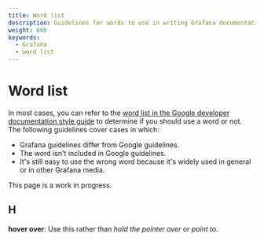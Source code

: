 ```yaml
---
title: Word list
description: Guidelines for words to use in writing Grafana documentation.
weight: 600
keywords:
  - Grafana
  - word list
---
```


# Word list

In most cases, you can refer to the [word list in the Google developer documentation style guide](https://developers.google.com/style/word-list) to determine if you should use a word or not. The following guidelines cover cases in which:

- Grafana guidelines differ from Google guidelines.
- The word isn't included in Google guidelines.
- It's still easy to use the wrong word because it's widely used in general or in other Grafana media.

This page is a work in progress.

<!--
## A
## B
## C
## D
## E
## F
## G -->

## H

**hover over**: Use this rather than _hold the pointer over_ or _point to_.

<!--## I
## J
## K
## L
## M
## N
## O
## P
## Q
## R
## S
## T
## U
## V
## W
## X -->
